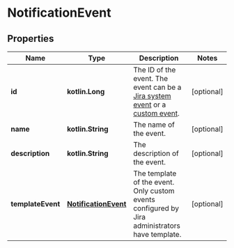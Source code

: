 
# NotificationEvent

## Properties
Name | Type | Description | Notes
------------ | ------------- | ------------- | -------------
**id** | **kotlin.Long** | The ID of the event. The event can be a [Jira system event](https://confluence.atlassian.com/x/8YdKLg#Creatinganotificationscheme-eventsEvents) or a [custom event](https://confluence.atlassian.com/x/AIlKLg). |  [optional]
**name** | **kotlin.String** | The name of the event. |  [optional]
**description** | **kotlin.String** | The description of the event. |  [optional]
**templateEvent** | [**NotificationEvent**](NotificationEvent.md) | The template of the event. Only custom events configured by Jira administrators have template. |  [optional]



